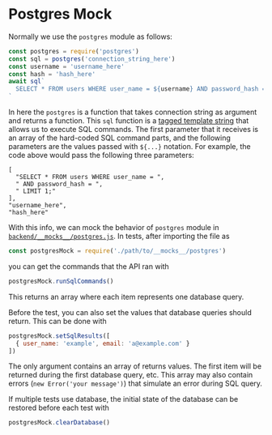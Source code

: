 # Postgres Mock

Normally we use the `postgres` module as follows:

```javascript
const postgres = require('postgres')
const sql = postgres('connection_string_here')
const username = 'username_here'
const hash = 'hash_here'
await sql`
  SELECT * FROM users WHERE user_name = ${username} AND password_hash = ${hash} LIMIT 1;
`
```

In here the `postgres` is a function that takes connection string as argument and returns a function.
This `sql` function is a [tagged template string](https://developer.mozilla.org/en-US/docs/Web/JavaScript/Reference/Template_literals#tagged_templates)
that allows us to execute SQL commands.
The first parameter that it receives is an array of the hard-coded SQL command parts,
and the following parameters are the values passed with `${...}` notation.
For example, the code above would pass the following three parameters:

```
[
  "SELECT * FROM users WHERE user_name = ",
  " AND password_hash = ",
  " LIMIT 1;"
],
"username_here",
"hash_here"
```

With this info, we can mock the behavior of `postgres` module in [`backend/__mocks__/postgres.js`](../backend/__mocks__/postgres.js).
In tests, after importing the file as

```javascript
const postgresMock = require('./path/to/__mocks__/postgres')
```

you can get the commands that the API ran with

```javascript
postgresMock.runSqlCommands()
```

This returns an array where each item represents one database query.

Before the test, you can also set the values that database queries should return.
This can be done with

```javascript
postgresMock.setSqlResults([
  { user_name: 'example', email: 'a@example.com' }
])
```

The only argument contains an array of returns values.
The first item will be returned during the first database query, etc.
This array may also contain errors (`new Error('your message')`) that
simulate an error during SQL query.

If multiple tests use database, the initial state of the database can be restored before each test with

```javascript
postgresMock.clearDatabase()
```
